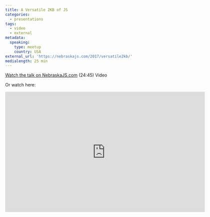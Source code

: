 ```yaml
---
title: A Versatile 2KB of JS
categories:
  - presentations
tags:
  - video
  - external
metadata:
  speaking:
    type: meetup
    country: USA
external_url: 'https://nebraskajs.com/2017/versatile2kb/'
medialength: 25 min
---
```


[Watch the talk on NebraskaJS.com](https://nebraskajs.com/2017/versatile2kb/) (24:45) <span class="tag video">Video</span>

Or watch here:

<div class="fluid-width-video-wrapper"><iframe class="youtube-player" type="text/html" width="640" height="385" src="https://www.youtube.com/embed/TUxTai00v1k/" frameborder="0" allowfullscreen></iframe></div>
